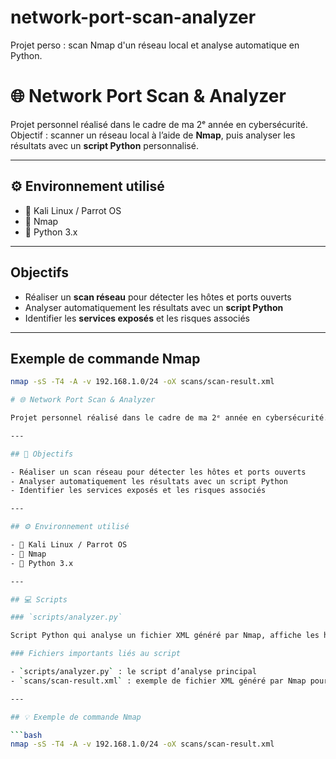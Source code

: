 # network-port-scan-analyzer
Projet perso : scan Nmap d'un réseau local et analyse automatique en Python.
# 🌐 Network Port Scan & Analyzer

Projet personnel réalisé dans le cadre de ma 2ᵉ année en cybersécurité.  
Objectif : scanner un réseau local à l’aide de **Nmap**, puis analyser les résultats avec un **script Python** personnalisé.

---

## ⚙️ Environnement utilisé

- 🐧 Kali Linux / Parrot OS
- 🔎 Nmap
- 🐍 Python 3.x

---

## Objectifs

- Réaliser un **scan réseau** pour détecter les hôtes et ports ouverts
- Analyser automatiquement les résultats avec un **script Python**
- Identifier les **services exposés** et les risques associés

---

## Exemple de commande Nmap

```bash
nmap -sS -T4 -A -v 192.168.1.0/24 -oX scans/scan-result.xml

# 🌐 Network Port Scan & Analyzer

Projet personnel réalisé dans le cadre de ma 2ᵉ année en cybersécurité.

---

## 🎯 Objectifs

- Réaliser un scan réseau pour détecter les hôtes et ports ouverts  
- Analyser automatiquement les résultats avec un script Python  
- Identifier les services exposés et les risques associés  

---

## ⚙️ Environnement utilisé

- 🐧 Kali Linux / Parrot OS  
- 🔎 Nmap  
- 🐍 Python 3.x  

---

## 💻 Scripts

### `scripts/analyzer.py`

Script Python qui analyse un fichier XML généré par Nmap, affiche les hôtes détectés, leurs ports ouverts, les services associés, et alerte sur les services sensibles exposés (FTP, SSH, Telnet, SMB).

### Fichiers importants liés au script

- `scripts/analyzer.py` : le script d’analyse principal  
- `scans/scan-result.xml` : exemple de fichier XML généré par Nmap pour tester le script  

---

## 💡 Exemple de commande Nmap

```bash
nmap -sS -T4 -A -v 192.168.1.0/24 -oX scans/scan-result.xml
